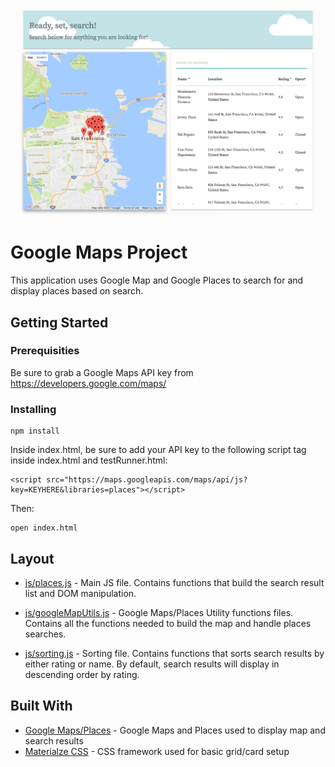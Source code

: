 ![screenshot](./screenshot.png)
# Google Maps Project

This application uses Google Map and Google Places to search for and display places based on search.

## Getting Started

### Prerequisities

Be sure to grab a Google Maps API key from https://developers.google.com/maps/

### Installing

```
npm install
```

Inside index.html, be sure to add your API key to the following script tag inside index.html and testRunner.html:

```
<script src="https://maps.googleapis.com/maps/api/js?key=KEYHERE&libraries=places"></script>
```
Then:

```
open index.html
```

## Layout

* [js/places.js](https://github.com/joeylaguna/googleMapsProject/blob/master/js/places.js) - Main JS file.  Contains functions that build the search result list and DOM manipulation.

* [js/googleMapUtils.js](https://github.com/joeylaguna/googleMapsProject/blob/master/js/googleMapUtils.js) - Google Maps/Places Utility functions files.  Contains all the functions needed to build the map and handle places searches.

* [js/sorting.js](https://github.com/joeylaguna/googleMapsProject/blob/master/js/sorting.js) - Sorting file.  Contains functions that sorts search results by either rating or name.  By default, search results will display in descending order by rating.

## Built With

* [Google Maps/Places](https://developers.google.com/maps/) - Google Maps and Places used to display map and search results
* [Materialze CSS](http://materializecss.com/) - CSS framework used for basic grid/card setup